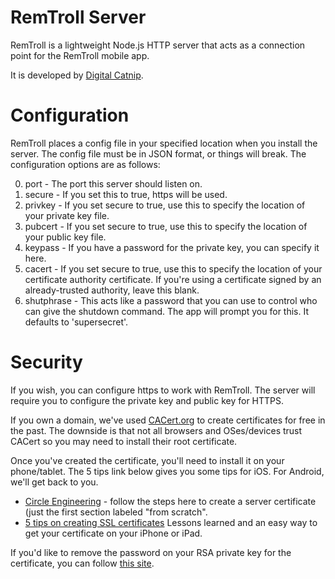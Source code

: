 # RemTroll Server
RemTroll is a lightweight Node.js HTTP server that acts as a connection point
for the RemTroll mobile app.

It is developed by [Digital Catnip](http://www.catnip.io).

# Configuration
RemTroll places a config file in your specified location when you install the
server.  The config file must be in JSON format, or things will break. The
configuration options are as follows:

0. port - The port this server should listen on.
0. secure - If you set this to true, https will be used.
0. privkey - If you set secure to true, use this to specify the location of your private key file.
0. pubcert - If you set secure to true, use this to specify the location of your public key file.
0. keypass - If you have a password for the private key, you can specify it here.
0. cacert - If you set secure to true, use this to specify the location of your certificate authority certificate.  If you're using a certificate signed by an already-trusted authority, leave this blank.
0. shutphrase - This acts like a password that you can use to control who can give the shutdown command.  The app will prompt you for this.  It defaults to 'supersecret'.

# Security
If you wish, you can configure https to work with RemTroll.  The server will
require you to configure the private key and public key for HTTPS.

If you own a domain, we've used [CACert.org](http://www.cacert.org) to create
certificates for free in the past.  The downside is that not all browsers and
OSes/devices trust CACert so you may need to install their root certificate.

Once you've created the certificate, you'll need to install it on your
phone/tablet.  The 5 tips link below gives you some tips for iOS.  For Android,
we'll get back to you.

* [Circle Engineering](http://engineering.circle.com/https-authorized-certs-with-node-js/) -
follow the steps here to create a server certificate (just the first section labeled "from scratch".
* [5 tips on creating SSL certificates](https://blog.httpwatch.com/2013/12/12/five-tips-for-using-self-signed-ssl-certificates-with-ios/)
Lessons learned and an easy way to get your certificate on your iPhone or iPad.

If you'd like to remove the password on your RSA private key for the certificate,
you can follow [this site](https://mnx.io/blog/removing-a-passphrase-from-an-ssl-key/).
